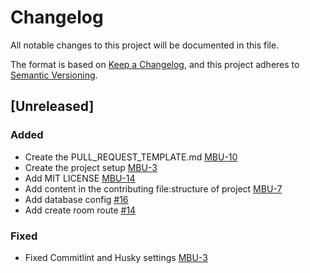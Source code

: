 # Changelog

All notable changes to this project will be documented in this file.

The format is based on [Keep a Changelog](https://keepachangelog.com/en/1.0.0/),
and this project adheres to [Semantic Versioning](https://semver.org/spec/v2.0.0.html).

## [Unreleased]

### Added

- Create the PULL_REQUEST_TEMPLATE.md [MBU-10](https://memebattle.atlassian.net/browse/MBU-10)
- Create the project setup [MBU-3](https://memebattle.atlassian.net/browse/MBU-3)
- Add MIT LICENSE [MBU-14](https://memebattle.atlassian.net/browse/MBU-14)
- Add content in the contributing file:structure of project [MBU-7](https://memebattle.atlassian.net/browse/MBU-7)
- Add database config [#16](https://github.com/Meme-Battle/api/issues/16)
- Add create room route [#14](https://github.com/Meme-Battle/api/issues/14)

### Fixed

- Fixed Commitlint and Husky settings [MBU-3](https://memebattle.atlassian.net/browse/MBU-3)
